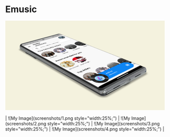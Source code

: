 # Emusic

![My Image](screenshots/main.png)

| ![My Image](screenshots/1.png style="width:25%;") | ![My Image](screenshots/2.png style="width:25%;") | ![My Image](screenshots/3.png style="width:25%;") | ![My Image](screenshots/4.png style="width:25%;") |
